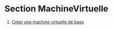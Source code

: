 <!--
Author:		    Noa Chouriberry
Date:		    26.01.2023
Description:	Mise à jour de la page de la section MachineVirtuelle
-->

# Section MachineVirtuelle

1. [Créer une machine virtuelle de base](/VMwareFusion.md)